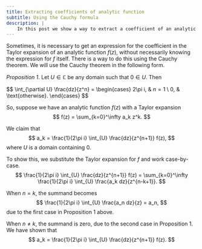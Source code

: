 ```yaml
---
title: Extracting coefficients of analytic function
subtitle: Using the Cauchy formula
description: |
    In this post we show a way to extract a coefficient of an analytic function using the Cauchy formula.
---
```


Sometimes, it is necessary to get an expression for the coefficient in the Taylor expansion of an analytic function $f(z)$, without necessarily knowing the expression for $f$ itself. There is a way to do this using the Cauchy theorem. We will use the Cauchy theorem in the following form.

*Proposition 1.* Let $U \in \mathbb{C}$ be any domain such that $0\in U$. Then

$$
\int_{\partial U} \frac{dz}{z^n} = \begin{cases} 2\pi i, & $n=1$ \\ 0, & \text{otherwise}. \end{cases}
$$

So, suppose we have an analytic function $f(z)$ with a Taylor expansion 
$$
f(z) = \sum_{k=0}^\infty a_k z^k.
$$

We claim that 
$$
a_k = \frac{1}{2\pi i} \int_{U} \frac{dz}{z^{n+1}} f(z),
$$
where $U$ is a domain containing $0$.

To show this, we substitute the Taylor expansion for $f$ and work case-by-case.
$$
    \frac{1}{2\pi i} \int_{U} \frac{dz}{z^{n+1}} f(z) =  \sum_{k=0}^\infty \frac{1}{2\pi i} \int_{U} \frac{a_k dz}{z^{n-k+1}}.
$$

When $n = k$, the summand becomes 
$$
\frac{1}{2\pi i} \int_{U} \frac{a_n dz}{z} = a_n,
$$
due to the first case in Proposition 1 above.

When $n \neq k$, the summand is zero, due to the second case in Proposition 1. We have shown that 
$$
a_k = \frac{1}{2\pi i} \int_{U} \frac{dz}{z^{n+1}} f(z).
$$